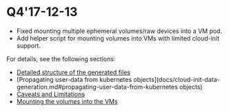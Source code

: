 # Q4'17-12-13

* Fixed mounting multiple ephemeral volumes/raw devices into a VM pod.
* Add helper script for mounting volumes into VMs with limited
  cloud-init support.

For details, see the following sections:

* [Detailed structure of the generated files](docs/cloud-init-data-generation.md#detailed-structure-of-the-generated-files)
* [Propagating user-data from kubernetes objects](docs/cloud-init-data-generation.md#propagating-user-data-from-kubernetes objects)
* [Caveats and Limitations](docs/volumes.md#caveats-and-limitations)
* [Mounting the volumes into the VMs](docs/volumes.md#mounting-the-volumes-into-the-vms)
